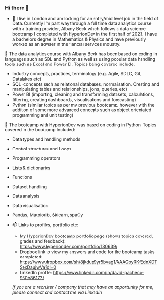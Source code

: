 ### Hi there 👋

- 🔭 I live in London and am looking for an entry/mid level job in the field of Data. Currently I'm part way through a full time data analytics course with a training provider, Albany Beck which follows a data science bootcamp I completed with HyperionDev in the first half of 2023. I have a bachelors degree in Mathematics & Physics and have previously worked as an adviser in the fiancial services industry.

🌱 The data analytics course with Albany Beck has been based on coding in languages such as SQL and Python as well as using popular data handling tools such as Excel and Power BI. Topics being covered include:
  - Industry concepts, practices, terminology (e.g. Agile, SDLC, Git, Datalakes etc)
  - SQL (concepts such as relational databases, normalisation. Creating and manipulating tables and relationships, joins, queries, etc)
  - Power BI (importing, cleaning and transforming datasets, calculations, filtering, creating dashboards, visualisations and forecasting)
  - Python (similar topics as per my previous bootcamp, however with the addition of some more advanced concepts such as object orientated programming and unit testing)

🌱 The bootcamp with HyperionDev was based on coding in Python. Topics covered in the bootcamp included:
  - Data types and handling methods
  - Control structures and Loops
  - Programming operators
  - Lists & dictionaries
  - Functions
  - Dataset handling
  - Data analysis
  - Data visualisation
  - Pandas, Matplotlib, Sklearn, spaCy
    
- 📫 Links to profiles, portfolio etc:
  - My HyperionDev bootcamp portfolio page (shows topics covered, grades and feedback): <https://www.hyperiondev.com/portfolio/130639/>
  - Dropbox link to view my answers and code for the bootcamp tasks completed: <https://www.dropbox.com/sh/8jkdup9yr5bvag1/AAAGbyRKfEdnXDTSexDaujwVa?dl=0>
  - LinkedIn profile: <https://www.linkedin.com/in/david-pacheco-980b86173/>
    
  *If you are a recruiter / company that may have an opportunity for me, please connect and contact me via LinkedIn*
<!--
**davidip86/davidip86** is a ✨ _special_ ✨ repository because its `README.md` (this file) appears on your GitHub profile.

Here are some ideas to get you started:

- 🔭 I’m currently working on ...
- 🌱 I’m currently learning ...
- 👯 I’m looking to collaborate on ...
- 🤔 I’m looking for help with ...
- 💬 Ask me about ...
- 📫 How to reach me: ...
- 😄 Pronouns: ...
- ⚡ Fun fact: ...
-->
